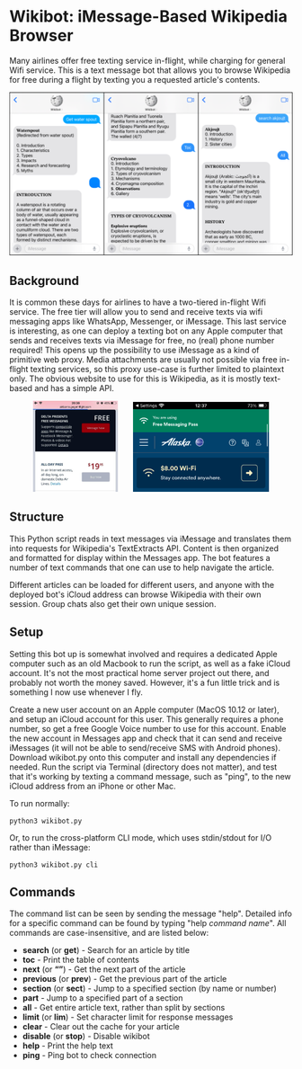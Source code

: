 # Wikibot: iMessage-Based Wikipedia Browser
Many airlines offer free texting service in-flight, while charging for general Wifi service. This is a text message bot that allows you to browse Wikipedia for free during a flight by texting you a requested article's contents.

![Screenshot](https://raw.githubusercontent.com/DylanGustafson/Wikibot/main/screenshots/wikibot.png)

## Background
It is common these days for airlines to have a two-tiered in-flight Wifi service. The free tier will allow you to send and receive texts via wifi messaging apps like WhatsApp, Messenger, or iMessage. This last service is interesting, as one can deploy a texting bot on any Apple computer that sends and receives texts via iMessage for free, no (real) phone number required! This opens up the possibility to use iMessage as a kind of primitive web proxy. Media attachments are usually not possible via free in-flight texting services, so this proxy use-case is further limited to plaintext only. The obvious website to use for this is Wikipedia, as it is mostly text-based and has a simple API.

<p align="center">
<img src="https://raw.githubusercontent.com/DylanGustafson/Wikibot/main/screenshots/delta.png" width=30% height=30% /> &nbsp;&nbsp;&nbsp;&nbsp;&nbsp; <img src="https://raw.githubusercontent.com/DylanGustafson/Wikibot/main/screenshots/alaska.png" width=48% height=48% />
</p>

## Structure
This Python script reads in text messages via iMessage and translates them into requests for Wikipedia's TextExtracts API. Content is then organized and formatted for display within the Messages app. The bot features a number of text commands that one can use to help navigate the article.

Different articles can be loaded for different users, and anyone with the deployed bot's iCloud address can browse Wikipedia with their own session. Group chats also get their own unique session.

## Setup
Setting this bot up is somewhat involved and requires a dedicated Apple computer such as an old Macbook to run the script, as well as a fake iCloud account. It's not the most practical home server project out there, and probably not worth the money saved. However, it's a fun little trick and is something I now use whenever I fly.

Create a new user account on an Apple computer (MacOS 10.12 or later), and setup an iCloud account for this user. This generally requires a phone number, so get a free Google Voice number to use for this account. Enable the new account in Messages app and check that it can send and receive iMessages (it will not be able to send/receive SMS with Android phones). Download wikibot.py onto this computer and install any dependencies if needed. Run the script via Terminal (directory does not matter), and test that it's working by texting a command message, such as "ping", to the new iCloud address from an iPhone or other Mac.

To run normally:
```console
python3 wikibot.py
```
Or, to run the cross-platform CLI mode, which uses stdin/stdout for I/O rather than iMessage:
```console
python3 wikibot.py cli
```

## Commands
The command list can be seen by sending the message "help". Detailed info for a specific command can be found by typing "help *command name*". All commands are case-insensitive, and are listed below:

* **search** (or **get**) - Search for an article by title
* **toc** - Print the table of contents
* **next** (or **“”**) - Get the next part of the article
* **previous** (or **prev**) - Get the previous part of the article
* **section** (or **sect**) - Jump to a specified section (by name or number)
* **part** - Jump to a specified part of a section
* **all** - Get entire article text, rather than split by sections
* **limit** (or **lim**) - Set character limit for response messages
* **clear** - Clear out the cache for your article
* **disable** (or **stop**) - Disable wikibot
* **help** - Print the help text
* **ping** - Ping bot to check connection
